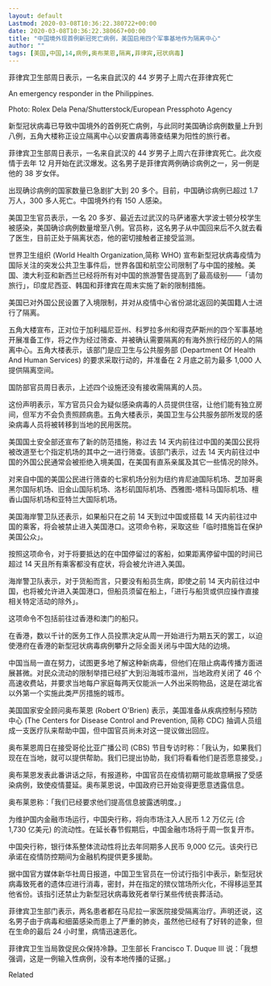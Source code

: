 ```yaml
---
layout: default
Lastmod: 2020-03-08T10:36:22.380722+00:00
date: 2020-03-08T10:36:22.380667+00:00
title: "中国境外现首例新冠死亡病例，美国启用四个军事基地作为隔离中心"
author: ""
tags: [美国,中国,14,病例,奥布莱恩,隔离,菲律宾,冠状病毒]
---
```


菲律宾卫生部周日表示，一名来自武汉的 44 岁男子上周六在菲律宾死亡

An emergency responder in the Philippines.

Photo: Rolex Dela Pena/Shutterstock/European Pressphoto Agency

新型冠状病毒已导致中国境外的首例死亡病例，与此同时美国确诊病例数量上升到八例，五角大楼称正设立隔离中心以安置病毒筛查结果为阳性的旅行者。

菲律宾卫生部周日表示，一名来自武汉的 44 岁男子上周六在菲律宾死亡。此次疫情于去年 12 月开始在武汉爆发。这名男子是菲律宾两例确诊病例之一，另一例是他的 38 岁女伴。

出现确诊病例的国家数量已急剧扩大到 20 多个。目前，中国确诊病例已超过 1.7 万人，300 多人死亡。中国境外约有 150 人感染。

美国卫生官员表示，一名 20 多岁、最近去过武汉的马萨诸塞大学波士顿分校学生被感染，美国确诊病例数量增至八例。官员称，这名男子从中国回来后不久就去看了医生，目前正处于隔离状态，他的密切接触者正接受监测。

世界卫生组织 (World Health Organization,简称 WHO) 宣布新型冠状病毒疫情为国际关注的突发公共卫生事件后，世界各国和航空公司限制了与中国的接触。美国、澳大利亚和新西兰已经将所有对中国的旅游警告提高到了最高级别——「请勿旅行」，印度尼西亚、韩国和菲律宾在周末实施了新的限制措施。

美国已对外国公民设置了入境限制，并对从疫情中心省份湖北返回的美国籍人士进行了隔离。

五角大楼宣布，正对位于加利福尼亚州、科罗拉多州和得克萨斯州的四个军事基地开展准备工作，将之作为经过筛查、并被确认需要隔离的有海外旅行经历的人的隔离中心。五角大楼表示，该部门是应卫生与公共服务部 (Department Of Health And Human Services) 的要求采取行动的，并准备在 2 月底之前为最多 1,000 人提供隔离空间。

国防部官员周日表示，上述四个设施还没有接收需隔离的人员。

这份声明表示，军方官员只会为疑似感染病毒的人员提供住宿，让他们能有独立房间，但军方不会负责照顾病患。五角大楼表示，美国卫生与公共服务部所发现的感染病毒人员将被转移到当地的民用医院。

美国国土安全部还宣布了新的防范措施，称过去 14 天内前往过中国的美国公民将被改道至七个指定机场的其中之一进行筛查。该部门表示，过去 14 天内前往过中国的外国公民通常会被拒绝入境美国，在美国有直系亲属及其它一些情况的除外。

对来自中国的美国公民进行筛查的七家机场分别为纽约肯尼迪国际机场、芝加哥奥黑尔国际机场、旧金山国际机场、洛杉矶国际机场、西雅图-塔科马国际机场、檀香山国际机场和亚特兰大国际机场。

美国海岸警卫队还表示，如果船只在之前 14 天到过中国或搭载 14 天内前往过中国的乘客，将会被禁止进入美国港口。这项命令称，采取这些「临时措施旨在保护美国公众」。

按照这项命令，对于将要抵达的在中国停留过的客船，如果距离停留中国的时间已超过 14 天且所有乘客都没有症状，将会被允许进入美国。

海岸警卫队表示，对于货船而言，只要没有船员生病，即使之前 14 天内前往过中国，也将被允许进入美国港口，但船员须留在船上，「进行与船货或供应操作直接相关特定活动的除外」。

这项命令不包括前往过香港和澳门的船只。

在香港，数以千计的医务工作人员投票决定从周一开始进行为期五天的罢工，以迫使港府在香港的新型冠状病毒病例攀升之际全面关闭与中国大陆的边境。

中国当局一直在努力，试图更多地了解这种新病毒，但他们在阻止病毒传播方面进展甚微。对民众流动的限制举措已经扩大到沿海城市温州，当地政府关闭了 46 个高速收费站，并要求当地每户家庭每两天仅能派一人外出采购物品，这是在湖北省以外第一个实施此类严厉措施的城市。

美国国家安全顾问奥布莱恩 (Robert O'Brien) 表示，美国准备从疾病控制与预防中心 (The Centers for Disease Control and Prevention, 简称 CDC) 抽调人员组成一支医疗队来帮助中国，但中国官员尚未对这一提议做出回应。

奥布莱恩周日在接受哥伦比亚广播公司 (CBS) 节目专访时称：「我认为，如果我们现在在当地，就可以提供帮助。我们已提出协助，我们将看看他们是否愿意接受。」

奥布莱恩发表此番讲话之际，有报道称，中国官员在疫情初期可能故意瞒报了受感染病例，致使疫情蔓延。奥布莱恩说，中国政府已开始变得更愿意透露信息。

奥布莱恩称：「我们已经要求他们提高信息披露透明度。」

为维护国内金融市场运行，中国央行称，将向市场注入人民币 1.2 万亿元 (合 1,730 亿美元) 的流动性。在延长春节假期后，中国金融市场将于周一恢复开市。

中国央行称，银行体系整体流动性将比去年同期多人民币 9,000 亿元。该央行已承诺在疫情防控期间为金融机构提供更多援助。

据中国官方媒体新华社周日报道，中国卫生官员在一份试行指引中表示，新型冠状病毒致死者的遗体应进行消毒，密封，并在指定的殡仪馆场所火化，不得移运至其他省份。该指引还禁止为新型冠状病毒致死者举行某些传统丧葬活动。

菲律宾卫生部门表示，两名患者都在马尼拉一家医院接受隔离治疗。声明还说，这名男子由于病毒和细菌感染而患上了严重的肺炎，虽然他已经有了好转的迹象，但在生命的最后 24 小时里，病情迅速恶化。

菲律宾卫生当局敦促民众保持冷静。卫生部长 Francisco T. Duque III 说：「我想强调，这是一例输入性病例，没有本地传播的证据。」

Related

